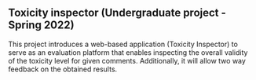 ## Toxicity inspector (Undergraduate project - Spring 2022)
 This project introduces a web-based application (Toxicity Inspector) to serve as an 
evaluation platform that enables inspecting the overall validity of the toxicity level for given comments. Additionally, it will allow two way feedback on the obtained results. 
